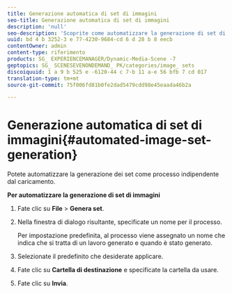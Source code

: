 ```yaml
---
title: Generazione automatica di set di immagini
seo-title: Generazione automatica di set di immagini
description: 'null'
seo-description: 'Scoprite come automatizzare la generazione di set di immagini. '
uuid: bd 4 b 3252-3 e 77-4230-9684-cd 6 d 28 b 8 eecb
contentOwner: admin
content-type: riferimento
products: SG_ EXPERIENCEMANAGER/Dynamic-Media-Scene -7
geptopics: SG_ SCENESEVENONDEMAND_ PK/categories/image_ sets
discoiquuid: 1 a 9 b 525 e -6120-44 c 7-b 11 a-e 56 bfb 7 cd 017
translation-type: tm+mt
source-git-commit: 75f006fd81b0fe2dad5479cdd98e45eaada46b2a

---
```



# Generazione automatica di set di immagini{#automated-image-set-generation}

<!-- 

Comment Type: remark
Last Modified By: 
Last Modified Date: 

<p>New for 6.5</p>

 -->

Potete automatizzare la generazione dei set come processo indipendente dal caricamento.

**Per automatizzare la generazione di set di immagini**

1. Fate clic su **File** &gt; **Genera set**.
1. Nella finestra di dialogo risultante, specificate un nome per il processo.

   Per impostazione predefinita, al processo viene assegnato un nome che indica che si tratta di un lavoro generato e quando è stato generato.

1. Selezionate il predefinito che desiderate applicare.
1. Fate clic su **Cartella di destinazione** e specificate la cartella da usare.
1. Fate clic su **Invia**.


